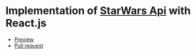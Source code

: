 # Implementation of [StarWars Api](https://swapi.co/) with React.js

* [Preview](https://vladikcoder.github.io/swapi-react/)
* [Pull request](https://github.com/vladikcoder/swapi-react/pull/1/files)
